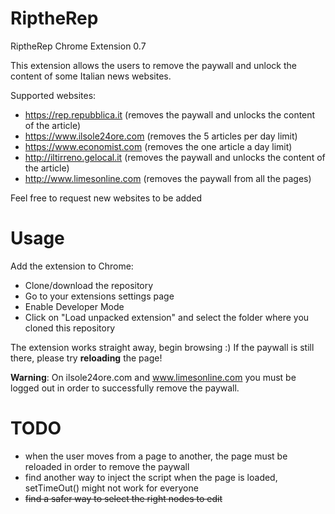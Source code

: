 # RiptheRep
RiptheRep Chrome Extension 0.7

This extension allows the users to remove the paywall and unlock the content of some Italian news websites.

Supported websites:
- https://rep.repubblica.it (removes the paywall and unlocks the content of the article)
- https://www.ilsole24ore.com (removes the 5 articles per day limit)
- https://www.economist.com (removes the one article a day limit)
- http://iltirreno.gelocal.it (removes the paywall and unlocks the content of the article)
- http://www.limesonline.com (removes the paywall from all the pages)

Feel free to request new websites to be added

# Usage
Add the extension to Chrome:
- Clone/download the repository
- Go to your extensions settings page
- Enable Developer Mode
- Click on "Load unpacked extension" and select the folder where you cloned this repository

The extension works straight away, begin browsing :)
If the paywall is still there, please try **reloading** the page!

**Warning**: On ilsole24ore.com and www.limesonline.com you must be logged out in order to successfully remove the paywall.

# TODO
- when the user moves from a page to another, the page must be reloaded in order to remove the paywall
- find another way to inject the script when the page is loaded, setTimeOut() might not work for everyone
- ~~find a safer way to select the right nodes to edit~~

